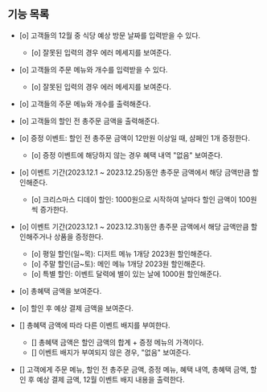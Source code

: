 ## 기능 목록

- [o] 고객들의 12월 중 식당 예상 방문 날짜를 입력받을 수 있다.
    - [o] 잘못된 입력의 경우 에러 메세지를 보여준다.

- [o] 고객들의 주문 메뉴와 개수를 입력받을 수 있다.
    - [o] 잘못된 입력의 경우 에러 메세지를 보여준다.

- [o] 고객들의 주문 메뉴와 개수를 출력해준다.

- [o] 고객들의 할인 전 총주문 금액을 출력해준다.

- [o] 증정 이벤트: 할인 전 총주문 금액이 12만원 이상일 때, 샴페인 1개 증정한다.
    - [o] 증정 이벤트에 해당하지 않는 경우 혜택 내역 "없음" 보여준다.

- [o] 이벤트 기간(2023.12.1 ~ 2023.12.25)동안 총주문 금액에서 해당 금액만큼 할인해준다.
    - [o] 크리스마스 디데이 할인: 1000원으로 시작하여 날마다 할인 금액이 100원씩 증가한다.

- [o] 이벤트 기간(2023.12.1 ~ 2023.12.31)동안 총주문 금액에서 해당 금액만큼 할인해주거나 상품을 증정한다.
    - [o] 평일 할인(일~목): 디저트 메뉴 1개당 2023원 할인해준다.
    - [o] 주말 할인(금~토): 메인 메뉴 1개당 2023원 할인해준다.
    - [o] 특별 할인: 이벤트 달력에 별이 있는 날에 1000원 할인해준다.

- [o] 총혜택 금액을 보여준다.

- [o] 할인 후 예상 결제 금액을 보여준다.

- [] 총혜택 금액에 따라 다른 이벤트 배지를 부여한다.
    - [] 총혜택 금액은 할인 금액의 합계 + 증정 메뉴의 가격이다.
    - [] 이벤트 배지가 부여되지 않은 경우, "없음" 보여준다.

- [] 고객에게 주문 메뉴, 할인 전 총주문 금액, 증정 메뉴, 혜택 내역, 총혜택 금액, 할인 후 예상 결제 금액, 12월 이벤트 배지 내용을 출력한다.
